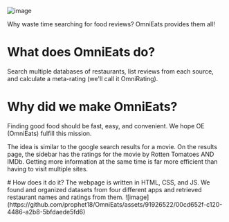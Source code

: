 ![image](https://github.com/prophet18/OmniEats/assets/91926522/0d9134ed-8217-4626-829f-31f3ec688166)

Why waste time searching for food reviews? OmniEats provides them all!

# What does OmniEats do?
Search multiple databases of restaurants, list reviews from each source, and calculate a meta-rating (we'll call it OmniRating).

# Why did we make OmniEats?
Finding good food should be fast, easy, and convenient. We hope OE (OmniEats) fulfill this mission.

The idea is similar to the google search results for a movie.
On the results page, the sidebar has the ratings for the movie by Rotten Tomatoes AND IMDb.
Getting more information at the same time is far more efficient than having to visit multiple sites.

<p float="left">
  # How does it do it?
  The webpage is written in HTML, CSS, and JS.
  We found and organized datasets from four different apps and retrieved restaurant names and ratings from them.
  ![image](https://github.com/prophet18/OmniEats/assets/91926522/00cd652f-c120-4486-a2b8-5bfdaede5fd6)
</p>


